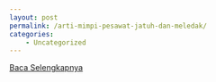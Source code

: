 ```yaml
---
layout: post
permalink: /arti-mimpi-pesawat-jatuh-dan-meledak/
categories:
    - Uncategorized
---
```


[Baca Selengkapnya](/09)